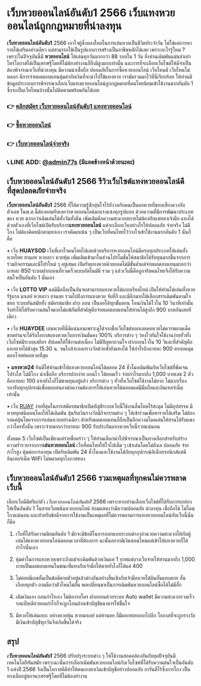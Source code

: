 # เว็บหวยออนไลน์อันดับ1 2566 เว็บแทงหวยออนไลน์ถูกกฎหมายที่น่าลงทุน
**เว็บหวยออนไลน์อันดับ1** 2566 เอาใจผู้ซึ่งหลงใหลในการเล่นหวยเป็นชีวิตประจำวัน ไม่ใช่แค่การหารายได้เสริมอย่างเดียว แต่สามารถใช้เป็นรูปแบบการสร้างเป็นอาชีพหลักได้เลย เพราะอะไรรู้ไหม ? เพราะในปัจจุบันนี้มี **หวยออนไลน์** ให้เล่นทุกวันมากกว่า 88 รอบใน 1 วัน ยิ่งท่านเดิมพันแม่นยำเท่าไหร่โอกาสได้เป็นเศรษฐีโดยที่ไม่ต้องทำงานก็ยิ่งมีสูงมากเท่านั้น และการที่จะเลือกเว็บไซต์ให้ดีจำเป็นต้องพิจารณาเว็บที่น่าลงทุน มีความน่าเชื่อถือ ปลอดภัยในการซื้อหวยออนไลน์ เว็บไหนดี เว็บไหนไม่หลอก มีการจ่ายผลตอบแทนคุ้มค่ากับเงินที่จะนำไปใช้แทงหวย เรามัดรวมมาไว้ที่นี่เรียบร้อย ให้ท่านมีข้อมูลประกอบการพิจารณาเลือกเว็บแทงหวยออนไลน์ถูกกฎหมายที่คนไทยนิยมเข้าใช้งานมากอันดับ 1 ซึ่งจะเป็นเว็บไหนบ้างนั้นไปติดตามพร้อมกันได้เลย

### 👉 [คลิกสมัคร เว็บหวยออนไลน์อันดับ1 แทงหวยออนไลน์](https://ruay77s.com/%e0%b8%a7%e0%b8%b4%e0%b8%98%e0%b8%b5%e0%b8%aa%e0%b8%a1%e0%b8%b1%e0%b8%84%e0%b8%a3%e0%b8%aa%e0%b8%a1%e0%b8%b2%e0%b8%8a%e0%b8%b4%e0%b8%81-ruay/)
### 👉 [ซื้อหวยออนไลน์](https://atom.io/themes/%E0%B8%8B%E0%B8%B7%E0%B9%89%E0%B8%AD%E0%B8%AB%E0%B8%A7%E0%B8%A2%E0%B8%AD%E0%B8%AD%E0%B8%99%E0%B9%84%E0%B8%A5%E0%B8%99%E0%B9%8C%20%E0%B9%80%E0%B8%A7%E0%B9%87%E0%B8%9A%20ruay%20%E0%B9%81%E0%B8%97%E0%B8%87%E0%B8%AB%E0%B8%A7%E0%B8%A2%E0%B8%AD%E0%B8%B1%E0%B8%99%E0%B8%94%E0%B8%B1%E0%B8%9A%201)
### 👉 [เว็บหวยออนไลน์จ่ายจริง](https://atom.io/themes/%E0%B9%80%E0%B8%A7%E0%B9%87%E0%B8%9A%E0%B8%AB%E0%B8%A7%E0%B8%A2%E0%B8%AD%E0%B8%AD%E0%B8%99%E0%B9%84%E0%B8%A5%E0%B8%99%E0%B9%8C%E0%B8%88%E0%B9%88%E0%B8%B2%E0%B8%A2%E0%B8%88%E0%B8%A3%E0%B8%B4%E0%B8%87%20%E0%B8%AA%E0%B8%A1%E0%B8%B1%E0%B8%84%E0%B8%A3%E0%B9%81%E0%B8%97%E0%B8%87%E0%B8%AB%E0%B8%A7%E0%B8%A2%E0%B8%9F%E0%B8%A3%E0%B8%B5%E0%B8%A3%E0%B8%B1%E0%B8%9A%E0%B8%9B%E0%B8%A3%E0%B8%B0%E0%B8%81%E0%B8%B1%E0%B8%99%E0%B8%84%E0%B8%A7%E0%B8%B2%E0%B8%A1%E0%B8%9B%E0%B8%A5%E0%B8%AD%E0%B8%94%E0%B8%A0%E0%B8%B1%E0%B8%A2)
### 📞 LINE ADD: [@admin77s](https://line.me/ti/p/~@admin77s) (มีแอดข้างหน้าด้วยนะคะ)


## เว็บหวยออนไลน์อันดับ1 2566 รีวิวเว็บไซต์แทงหวยออนไลน์ดีที่สุดปลอดภัยจ่ายจริง
**เว็บหวยออนไลน์อันดับ1** 2566 ที่ให้ความรู้สึกอุ่นใจไร้กังวลกับคนเป็นคอหวยที่ชอบเสี่ยงดวงกับตัวเลข ในพ.ศ.นี้ต้องยอมรับเลยว่าหวยออนไลน์มาแรงแซงทุกรูปแบบ ด้วยความที่มีการพัฒนาประเภทของ หวย มากกว่าเดิมเล่นได้ทั้งวันทั้งคืน เพิ่มเติมคือความสะดวกสบายไม่ต้องทักแชทหาเจ้ามือ แทงได้ด้วยตัวเองที่เว็บไซต์เปิดรับบริการ**แทงหวยออนไลน์** แต่จะเลือกเว็บอย่างไรให้ปลอดภัย จ่ายจริง ไม่มีโกง ไม่ต้องคิดหนักตามหาเอง เราคัดมาเน้น ๆ เป็นเว็บที่คนไทยไว้วางใจเข้าใช้งานมากอันดับ 1 นั่นก็คือ

•	เว็บ **HUAYSOD** เว็บที่เอาใจคนไทยไปเลยด้วยบริการหวยออนไลน์มีครบทุกประเภทให้เล่นทั้ง หวยไทย ฮานอย หวยลาว หวยหุ้น เพิ่มเติมเข้ามาในส่วนโปรโมชั่นให้สมาชิกได้รับทุนมากขึ้นจากการร่วมกิจกรรมและมีโปรใหม่ ๆ อยู่เสมอ เปิดรับแทงหวยด้วยยอดไม่มีขั้นต่ำแต่จ่ายผลตอบแทนมากกว่าบาทละ 850 ระบบฝากถอนที่รวดเร็วแบบอัตโนมัติ รวม ๆ แล้วเว็บนี้คือถูกจริตคนไทยจึงได้รับความสนใจเป็นอันดับ 1 นั่นเอง

•	เว็บ **LOTTO VIP** แค่มีมือถือเป็นอันจบสามารถแทงหวยได้แบบเรียลไทม์ เปิดให้ท่านได้เล่นทั้งหวยรัฐบาล มาเลย์ หวยลาว ฮานอย รวมไปถึงการแทงหวย จับยี่กี และมีอีกมากให้เลือกสรรเดิมพันตามใจชอบ ระบบทันสมัยทั้ง สมัครสมาชิก ฝาก ถอน เป็นออโต้ทุกขั้นตอน โอนเงินได้ไวใน 10 วินาทีเท่านั้น จึงทำให้ได้รับความสนใจมากไม่แพ้กันที่สำคัญคือจ่ายผลตอบแทนให้ท่านได้สูงถึง 900 บาทกันเลยทีเดียว

•	เว็บ  **HUAYDEE** เล่นหวยที่นี่ดีแน่นอนเพราะดูได้จากชื่อเว็บไซต์บอกเลยคอหวยไม่ควรพลาดเด็ดขาดท่านจะได้รับโอกาสแทงหวยเว็บการเงินมั่นคง 100% บริการต่าง ๆ ว่องไวทันใจใช้งานง่ายทั่วทั้งเว็บไซต์มีระบบเสถียร อัปเดตให้ใช้งานต่อเนื่อง ไม่มีปัญหากวนใจ ฝากถอนไวใน 10 วิและที่สำคัญคือแทงหวยได้ช้าสุด 15.30 น. จนใกล้จะออกรางวัลด้วยซ้ำยังแทงได้ ให้กำไรถึงบาทละ 900 ครอบคลุมตอบโจทย์คอหวยที่สุด

•	**แทงหวย24** ยินดีให้ท่านเข้าไปแทงหวยออนไลน์ได้ตลอด 24 ชั่วโมงเดิมพันกับเว็บไซต์ที่ชัดเจนโปร่งใส ไม่มีโกง น่าเชื่อถือ บริการฝากง่าย ถอนไว ได้ยอดเร็ว จ่ายกำไรมากถึง 1,000 บาทเลข 2 ตัวคือบาทละ 100 แทงยังไงก็ไม่ขาดทุนอยู่แล้ว บริการต่าง ๆ ทั่วทั้งเว็บไซต์ใช้งานไม่ยาก ไม่มากเรื่อง รองรับทุกอุปกรณ์เพื่อตอบสนองต่อความต้องการให้เล่นหวยได้ตลอดแค่มีมือถือและอินเทอร์เน็ตเท่านั้น

•	เว็บ [RUAY](https://ruay77s.com/) ง่ายที่สุดในการสมัครสมาชิกเปิดบัญชีระบบเว็บนี้ใช้งานลื่นไหลไร้สะดุด ไม่มีอุปสรรค มีหวยทุกชนิดบนโลกให้ได้เดิมพัน ลุ้นรับเงินรางวัลมีกิจกรรมต่าง ๆ ให้เข้าร่วมเพื่อหารายได้เสริม ไม่ต้องรอแค่ลุ้นโชคจากการเล่นหวยอย่างเดียว สำหรับผลตอบแทนก็ถือเป็นอีกความโดดเด่นให้ท่านได้รับแพงกว่าใครทั้งนั้น เพราะจ่ายมากกว่าบาทละ 900 รับประกันแทงหวยเว็บนี้รวยแน่นอน

ทั้งหมด 5 เว็บไซต์เป็นเพียงแค่รายชื่อคร่าว ๆ ให้ท่านเลือกนำไปพิจารณาเป็นทางเลือกสำหรับสร้างความร่ำรวยจากการ**เล่นหวยออนไลน์** เว็บที่คนไทยให้ใจไปเต็ม ๆ เข้าเล่นโดยไม่ลังเล ปลอดภัย จ่ายกำไรสูง คุ้มต่อการลงทุน เปิดรับเดิมพัน 24 ชั่วโมงและใช้งานได้กับทุกอุปกรณ์อิเล็กทรอนิกส์แค่มีอินเทอร์เน็ต WiFi ไม่พลาดทุกโอกาสทอง



## เว็บหวยออนไลน์อันดับ1 2566 รวมเหตุผลที่ทุกคนไม่ควรพลาดเว็บนี้
เลือกเว็บดีมีศรีแก่ตัว *เว็บหวยออนไลน์อันดับ1* 2566 เพราะหากท่านเลือกเว็บไซต์ที่ได้รับการยกย่องให้เป็นอันดับ 1 ในสายเว็บพนันหวยออนไลน์ ย่อมแสดงว่ามีความปลอดภัย น่าลงทุน เชื่อถือได้ ไม่โดนโกงแน่นอน และสำหรับข้อดีจากการใช้งานเป็นเหตุผลที่ไม่ควรพลาดการแทงหวยออนไลน์กับเว็บนี้นั่นก็คือ

1.	เว็บที่ได้รับความนิยมอันดับ 1 มักจะมีข้อดีในการออกแบบระบบต่างๆอำนวยความสะดวกให้กับผู้เล่นได้แทงหวยออนไลน์ตลอดเวลาที่ต้องการ ฉะนั้นอยากมีเงินตอนไหนแค่เข้าไปแทงหวยก็ได้กำไรนั้นเอง

2.	คุ้มค่าในการแทงหวยเพราะถึงแม้จะเดิมพันด้วยเงินแค่ 1 บาทแต่บางเว็บจ่ายให้ท่านมากถึง 1,000 บาทเป็นผลตอบแทนในขณะที่แทงกับเจ้ามือให้ตายยังไงก็ได้แค่ 400

3.	ไม่ค่อยมีเลขอั้นเป็นข้อดีตายตัวอยู่แล้วต่างกันอย่างสิ้นเชิงกับเจ้ามือหวยใต้ดินอั้นแทบตาย อั้นเกือบทุกตัว ถามดีกว่าตัวไหนไม่อั้น พอเปลี่ยนมาเป็นการเดิมพันหวยออนไลน์ซื้อได้ไม่มีกั๊ก

4.	เติมเงินเอง ถอนกำไรเอง ไม่ต้องรอใคร ฝากถอนด้วยระบบ Auto wallet มีความสะดวกรวดเร็ว รอแป๊บเดียวยอดกำไรก็จะถูกโอนฝากเข้าบัญชีธนาคารให้ชื่นใจ

5.	มีหวยให้เล่นเยอะ อย่างหวยหุ้น หวยมาเลย์ แค่ฮานอย ก็มีแยกย่อยออกไปอีก โอกาสที่จะถูกรางวัลมีเงินเข้าบัญชีทุกวันจึงเกิดขึ้นได้จริง

## สรุป
***เว็บหวยออนไลน์อันดับ1*** 2566 ปรับปรุงระบบต่าง ๆ ให้ใช้งานสอดคล้องกันกับยุคปัจจุบันมีเทคโนโลยีทันสมัย เพราะฉะนั้นการเลือกเดิมพันหวยออนไลน์กับเว็บไซต์ที่ได้รับความสนใจเป็นอันดับ 1 แห่งปี 2566 จึงเป็นโอกาสดีดีทำให้ตนเองหาเงินเข้าบัญชีอย่างปลอดภัย การันตีไร้ซึ่งการโกง เป็นทางเลือกสู่สถานะเศรษฐีโดยที่ไม่ต้องทำงาน
